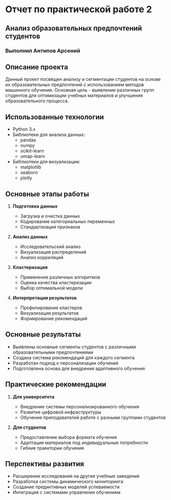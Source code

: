 # Отчет по практической работе 2
## Анализ образовательных предпочтений студентов
### Выполнил Антипов Арсений

## Описание проекта

Данный проект посвящен анализу и сегментации студентов на основе их образовательных предпочтений с использованием методов машинного обучения. Основная цель - выявление различных групп студентов для оптимизации учебных материалов и улучшения образовательного процесса.

## Использованные технологии

- Python 3.x
- Библиотеки для анализа данных:
  - pandas
  - numpy
  - scikit-learn
  - umap-learn
- Библиотеки для визуализации:
  - matplotlib
  - seaborn
  - plotly

## Основные этапы работы

1. **Подготовка данных**
   - Загрузка и очистка данных
   - Кодирование категориальных переменных
   - Стандартизация признаков

2. **Анализ данных**
   - Исследовательский анализ
   - Визуализация распределений
   - Анализ корреляций

3. **Кластеризация**
   - Применение различных алгоритмов
   - Оценка качества кластеризации
   - Выбор оптимальной модели

4. **Интерпретация результатов**
   - Профилирование кластеров
   - Визуализация результатов
   - Формирование рекомендаций

## Основные результаты

- Выявлены основные сегменты студентов с различными образовательными предпочтениями
- Создана система рекомендаций для каждого сегмента
- Разработан подход к персонализации обучения
- Подготовлена основа для внедрения адаптивного обучения

## Практические рекомендации

1. **Для университета**
   - Внедрение системы персонализированного обучения
   - Развитие цифровой инфраструктуры
   - Обучение преподавателей работе с разными группами студентов

2. **Для студентов**
   - Предоставление выбора формата обучения
   - Адаптация материалов под индивидуальные потребности
   - Гибкие траектории обучения

## Перспективы развития

- Расширение исследования на другие учебные заведения
- Разработка системы динамического мониторинга
- Создание предиктивных моделей успеваемости
- Интеграция с системами управления обучением
